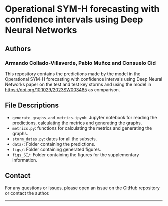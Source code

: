 # Operational SYM-H forecasting with confidence intervals using Deep Neural Networks
## Authors
### Armando Collado-Villaverde, Pablo Muñoz and Consuelo Cid

This repository contains the predictions made by the model in the Operational SYM-H forecasting with confidence intervals using Deep Neural Networks paper on the test and test key storms and using the model in https://doi.org/10.1029/2023SW003485 as comparison.

## File Descriptions

- `generate_graphs_and_metrics.ipynb`: Jupyter notebook for reading the predictions, calculating the metrics and generating the graphs.
- `metrics.py`: functions for calculating the metrics and generating the graphs.
- `storm_dates.py`: dates for all the subsets.
- `data/`: Folder containing the predictions.
- `figs/`: Folder containing generated figures.
- `figs_SI/`: Folder containing the figures for the supplementary information.

## Contact

For any questions or issues, please open an issue on the GitHub repository or contact the author.

---

